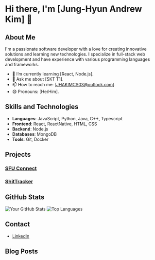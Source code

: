 # Hi there, I'm [Jung-Hyun Andrew Kim] 👋

## About Me

I'm a passionate software developer with a love for creating innovative solutions and learning new technologies. I specialize in full-stack web development and have experience with various programming languages and frameworks.

- 🌱 I’m currently learning [React, Node.js].
- 💬 Ask me about [SKT T1].
- 📫 How to reach me: [JHAKIMCS03@outlook.com].
- 😄 Pronouns: [He/Him].

## Skills and Technologies

- **Languages**: JavaScript, Python, Java, C++, Typescript
- **Frontend**: React, ReactNative, HTML, CSS
- **Backend**: Node.js
- **Databases**: MongoDB
- **Tools**: Git, Docker

## Projects

### [SFU Connect](https://github.com/SFU-Surge-Projects-Team-Yellow/backend)


### [ShitTracker](https://github.com/JH-A-Kim/ShitTrackerHosted)


## GitHub Stats

![Your GitHub Stats](https://github-readme-stats.vercel.app/api?username=JH-A-Kim&show_icons=true)
![Top Languages](https://github-readme-stats.vercel.app/api/top-langs/?username=JH-A-Kim&layout=compact)

## Contact

- [LinkedIn](https://www.linkedin.com/in/jung-hyun-andrew-kim-bb04822b6/)

## Blog Posts
